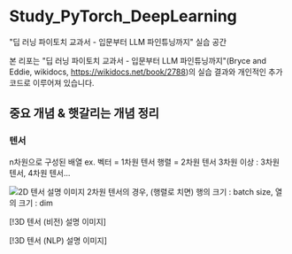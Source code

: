 # Study_PyTorch_DeepLearning
"딥 러닝 파이토치 교과서 - 입문부터 LLM 파인튜닝까지" 실습 공간

본 리포는 "딥 러닝 파이토치 교과서 - 입문부터 LLM 파인튜닝까지"(Bryce and Eddie, wikidocs, https://wikidocs.net/book/2788)의 실습 결과와 개인적인 추가 코드로 이루어져 있습니다.

## 중요 개념 & 햇갈리는 개념 정리

### 텐서
n차원으로 구성된 배열
ex.
벡터 = 1차원 텐서
행렬 = 2차원 텐서
3차원 이상 : 3차원 텐서, 4차원 텐서...

![2D 텐서 설명 이미지](docs/images/2d_tensor_images.jpeg)
2차원 텐서의 경우, (행렬로 치면) 행의 크기 : batch size, 열의 크기 : dim

[!3D 텐서 (비전) 설명 이미지]



[!3D 텐서 (NLP) 설명 이미지]
